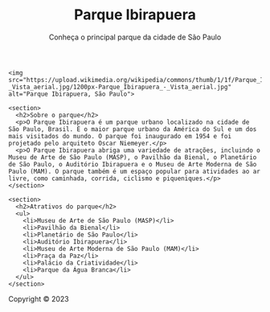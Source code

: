 
   <!DOCTYPE html>
<html lang="pt-BR">
<head>
  <meta charset="UTF-8">
  <title>Parque Ibirapuera</title>
</head>
<body>

  <header>
    <h1>Parque Ibirapuera</h1>
    <p>Conheça o principal parque da cidade de São Paulo</p>
  </header>

  <main>

    <img src="https://upload.wikimedia.org/wikipedia/commons/thumb/1/1f/Parque_Ibirapuera_-_Vista_aerial.jpg/1200px-Parque_Ibirapuera_-_Vista_aerial.jpg" alt="Parque Ibirapuera, São Paulo">

    <section>
      <h2>Sobre o parque</h2>
      <p>O Parque Ibirapuera é um parque urbano localizado na cidade de São Paulo, Brasil. É o maior parque urbano da América do Sul e um dos mais visitados do mundo. O parque foi inaugurado em 1954 e foi projetado pelo arquiteto Oscar Niemeyer.</p>
      <p>O Parque Ibirapuera abriga uma variedade de atrações, incluindo o Museu de Arte de São Paulo (MASP), o Pavilhão da Bienal, o Planetário de São Paulo, o Auditório Ibirapuera e o Museu de Arte Moderna de São Paulo (MAM). O parque também é um espaço popular para atividades ao ar livre, como caminhada, corrida, ciclismo e piqueniques.</p>
    </section>

    <section>
      <h2>Atrativos do parque</h2>
      <ul>
        <li>Museu de Arte de São Paulo (MASP)</li>
        <li>Pavilhão da Bienal</li>
        <li>Planetário de São Paulo</li>
        <li>Auditório Ibirapuera</li>
        <li>Museu de Arte Moderna de São Paulo (MAM)</li>
        <li>Praça da Paz</li>
        <li>Palácio da Criatividade</li>
        <li>Parque da Água Branca</li>
      </ul>
    </section>

  </main>

  <footer>
    <p>Copyright &copy; 2023</p>
  </footer>

</body>
</html>
